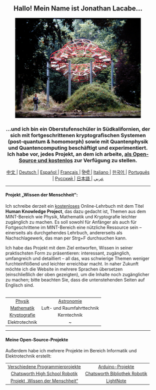 <div align="center" style="background-image: url('https://jonathanlacabe.github.io/_other/Iapetus_1985.jpg'); background-size: cover; background-position: center; padding: 20px;">
  <h2>Hallo! Mein Name ist Jonathan Lacabe...</h2>
  <p align="center">
        <a href="https://jonathanlacabe.github.io/"><img src="/Iapetus_1985.jpg" alt="Iapetus, 1985. Eines meiner Lieblingsfotos überhaupt: Es zeigt die Skulptur „Iapetus“ von Jean-Max Albert, eingebettet in die Natur. Dieses Werk der modernen Kunst wurde entworfen, um die Umlaufbahn eines der Saturnmonde nachzuahmen. Ich habe Wissenschaft immer als eine Form von Kunst betrachtet – als eine kreative Ausdrucksform unter den logischen Beschränkungen, die das Universum auferlegt. Deshalb habe ich dieses Foto ausgewählt, um die Philosophie darzustellen, mit der ich an all meinen Projekten arbeite, insbesondere am HKP." width="402"/></a>
    </p>
  <h3>...und ich bin ein Oberstufenschüler in Südkalifornien, der sich mit fortgeschrittenen kryptografischen Systemen (post-quantum & homomorph) sowie mit Quantenphysik und Quantencomputing beschäftigt und experimentiert. Ich habe vor, jedes Projekt, an dem ich arbeite, <a href="https://openaccessmanifesto.wordpress.com/manifest-des-guerilla-open-access/">als Open-Source und kostenlos</a> zur Verfügung zu stellen.</h3>
    
<p align="center">
  <a href="https://github.com/JonathanLacabe/JonathanLacabe/blob/main/README_CN.md"><span> 中文 </span></a>|
  <a href="https://github.com/JonathanLacabe/JonathanLacabe/blob/main/README_DE.md"><span> Deutsch </span></a>|
  <a href="https://github.com/JonathanLacabe/JonathanLacabe/blob/main/README_ES.md"><span> Español </span></a>|
  <a href="https://github.com/JonathanLacabe/JonathanLacabe/blob/main/README_FR.md"><span> Français </span></a>|
  <a href="https://github.com/JonathanLacabe/JonathanLacabe/blob/main/README_HI.md"><span> हिन्दी </span></a>|
  <a href="https://github.com/JonathanLacabe/JonathanLacabe/blob/main/README_IT.md"><span> Italiano </span></a>|
  <a href="https://github.com/JonathanLacabe/JonathanLacabe/blob/main/README_KO.md"><span> 한국어 </span></a>|
  <a href="https://github.com/JonathanLacabe/JonathanLacabe/blob/main/README_PT.md"><span> Português </span></a>|
  <a href="https://github.com/JonathanLacabe/JonathanLacabe/blob/main/README_RU.md"><span> Русский </span></a>|
  <a href="https://github.com/JonathanLacabe/JonathanLacabe/blob/main/README_JP.md"><span> 日本語 </span></a>|
  <a href="https://github.com/JonathanLacabe/JonathanLacabe/blob/main/README_AR.md"><span> عربي </span></a>
</p>
<hr>

<h4 align="left">Projekt „Wissen der Menschheit“:</h4>

<p align="left">Ich schreibe derzeit ein <ins>kostenloses</ins> Online-Lehrbuch mit dem Titel <strong>Human Knowledge Project</strong>, das dazu gedacht ist, Themen aus dem MINT-Bereich wie Physik, Mathematik und Kryptografie leichter zugänglich zu machen. Es soll sowohl für Anfänger als auch für Fortgeschrittene im MINT-Bereich eine nützliche Ressource sein – einerseits als durchgehendes Lehrbuch, andererseits als Nachschlagewerk, das man per Strg+F durchsuchen kann.</p>

<p align="left">Ich habe das Projekt mit dem Ziel entworfen, Wissen in seiner praktischsten Form zu präsentieren: interessant, zugänglich, umfangreich und detailliert – all das, was schwierige Themen weniger furchteinflößend und leichter erreichbar macht. In naher Zukunft möchte ich die Website in mehrere Sprachen übersetzen (einschließlich der oben gezeigten), um die Inhalte noch zugänglicher zu machen; bitte beachten Sie, dass die untenstehenden Seiten auf Englisch sind.</p>

<br>
<table style="margin: auto;">
    <tr>
        <td align="center"><a href="https://jonathanlacabe.github.io/Physics/physics.html">Physik</a></td>
        <td align="center"><a href="https://jonathanlacabe.github.io/astronomy/astronomy.html">Astronomie</a></td>
    </tr>
    <tr>
        <td align="center"><a href="https://jonathanlacabe.github.io/math/mathematics.html">Mathematik</a></td>
        <td align="center">Luft- und Raumfahrttechnik<a href="https://jonathanlacabe.github.io/engineering/aeronautics.html"></a></td>
    </tr>
    <tr>
        <td align="center"><a href="https://jonathanlacabe.github.io/cryptography/cryptography.html">Kryptografie</a></td>
        <td align="center">Kerntechnik<a href="https://jonathanlacabe.github.io/engineering/nuclear.html"></a></td>
    </tr>
    <tr>
        <td align="center">Elektrotechnik<a href="https://jonathanlacabe.github.io/engineering/electric.html"></a></td>
        <td align="center">~</td>
    </tr>
</table>
    
<hr>
<h4 align="left">Meine Open-Source-Projekte</h4>
    <p align="left">Außerdem habe ich mehrere Projekte im Bereich Informatik und Elektrotechnik erstellt:</p>
    <table align="center">
        <tr>
            <td align="center"><a href="https://github.com/JonathanLacabe/Assorted-Programming-Projects">Verschiedene Programmierprojekte</a></td>
            <td align="center"><a href="https://github.com/JonathanLacabe/Arduino-Projects">Arduino-Projekte</a></td>
        </tr>
        <tr>
            <td align="center"><a href="https://github.com/JonathanLacabe/Chatsworth-Robotics">Chatsworth High School Robotik</a></td>
            <td align="center"><a href="https://github.com/JonathanLacabe/Chatsworth-Library-Robotics">Chatsworth Bibliothek Robotik</a></td>
        </tr>
      <tr>
            <td align="center"><a href="https://github.com/JonathanLacabe/JonathanLacabe.github.io">Projekt „Wissen der Menschheit“</a></td>
            <td align="center"><a href="https://github.com/JonathanLacabe/LightNote">LightNote</a></td>
        </tr>
    </table>
 
</div>
